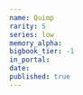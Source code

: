 ```yaml
---
name: Quimp
rarity: 5
series: low
memory_alpha:
bigbook_tier: -1
in_portal:
date:
published: true
---
```



